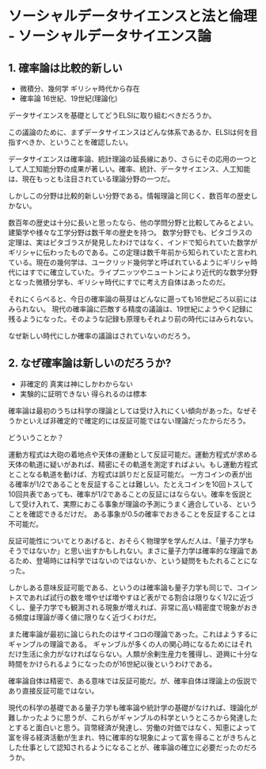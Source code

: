 # ソーシャルデータサイエンスと法と倫理 - ソーシャルデータサイエンス論

## 1. 確率論は比較的新しい

- 微積分、幾何学 ギリシャ時代から存在
- 確率論  16世紀、19世紀(理論化)

データサイエンスを基礎としてどうELSIに取り組むべきだろうか。

この議論のために、まずデータサイエンスはどんな体系であるか、ELSIは何を目指すべきか、ということを確認したい。

データサイエンスは確率論、統計理論の延長線にあり、さらにその応用の一つとして人工知能分野の成果が著しい。確率、統計、データサイエンス、人工知能は、現在もっとも注目されている理論分野の一つだ。

しかしこの分野は比較的新しい分野である。情報理論と同じく、数百年の歴史しかない。

数百年の歴史は十分に長いと思ったなら、他の学問分野と比較してみるとよい。
建築学や様々な工学分野は数千年の歴史を持つ。
数学分野でも、ピタゴラスの定理は、実はピタゴラスが発見したわけではなく、インドで知られていた数学がギリシャに伝わったものである。この定理は数千年前から知られていたと言われている。現在の幾何学は、ユークリッド幾何学と呼ばれているようにギリシャ時代にはすでに確立していた。ライプニッツやニュートンにより近代的な数学分野となった微積分学も、ギリシャ時代にすでに考え方自体はあったのだ。

それにくらべると、今日の確率論の萌芽はどんなに遡っても16世紀ごろ以前にはみられない。
現代の確率論に匹敵する精度の議論は、19世紀にようやく記録に残るようになった。そのような記録も原理もそれより前の時代にはみられない。

なぜ新しい時代にしか確率の議論はされていないのだろう。

## 2. なぜ確率論は新しいのだろうか?

- 非確定的 真実は神にしかわからない
- 実験的に証明できない 得られるのは標本

確率論は最初のうちは科学の理論としては受け入れにくい傾向があった。なぜそうかといえば非確定的で確定的には反証可能ではない理論だったからだろう。

どういうことか？

運動方程式は大砲の着地点や天体の運動として反証可能だ。運動方程式が求める天体の軌道に疑いがあれば、精密にその軌道を測定すればよい。もし運動方程式とことなる軌道を動けば、方程式は誤りだと反証可能だ。
一方コインの表が出る確率が1/2であることを反証することは難しい。たとえコインを10回トスして10回共表であっても、確率が1/2であることの反証にはならない。確率を仮説として受け入れて、実際におこる事象が理論の予測にうまく適合している、ということを確認できるだけだ。
ある事象が0.5の確率でおきることを反証することは不可能だ。

反証可能性についてとりあげると、おそらく物理学を学んだ人は、「量子力学もそうではないか」と思い出すかもしれない。まさに量子力学は確率的な理論であるため、登場時には科学ではないのではないか、という疑問をもたれることになった。

しかしある意味反証可能である、というのは確率論も量子力学も同じで、コイントスであれば試行の数を増やせば増やすほど表がでる割合は限りなく1/2に近づくし、量子力学でも観測される現象が増えれば、非常に高い精密度で現象がおきる頻度は理論が導く値に限りなく近づくわけだ。

また確率論が最初に論じられたのはサイコロの理論であった。これはようするにギャンブルの理論である。
ギャンブルが多くの人の関心時になるためにはそれだけ生活に余力がなければならない。人類が余剰生産力を獲得し、遊興に十分な時間をかけられるようになったのが16世紀以後というわけである。

確率論自体は精密で、ある意味では反証可能だ。が、確率自体は理論上の仮説であり直接反証可能ではない。

現代の科学の基礎である量子力学も確率論や統計学の基礎がなければ、理論化が難しかったように思うが、これらがギャンブルの科学というところから発達したとすると面白いと思う。貨幣経済が発達し、労働の対価ではなく、知恵によって富を得る経済活動が生まれ、特に確率的な現象によって富を得ることがきちんとした仕事として認知されるようになることが、確率論の確立に必要だったのだろうか。